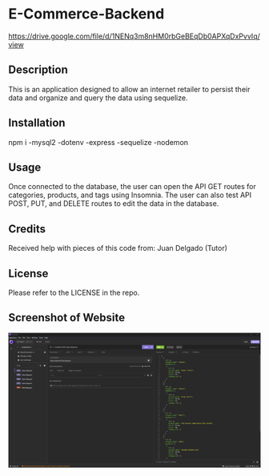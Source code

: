 # E-Commerce-Backend

https://drive.google.com/file/d/1NENq3m8nHM0rbGeBEqDb0APXqDxPvvIq/view 

## Description

This is an application designed to allow an internet retailer to persist their data and organize and query the data using sequelize. 

## Installation

npm i 
-mysql2
-dotenv
-express
-sequelize
-nodemon

## Usage

Once connected to the database, the user can open the API GET routes for categories, products, and tags using Insomnia. The user can also test API POST, PUT, and DELETE routes to edit the data in the database.

## Credits

Received help with pieces of this code from: 
Juan Delgado (Tutor)

## License

Please refer to the LICENSE in the repo.

## Screenshot of Website

![Alt text](./assets/images/Screenshot%202024-02-26%20215318.png)